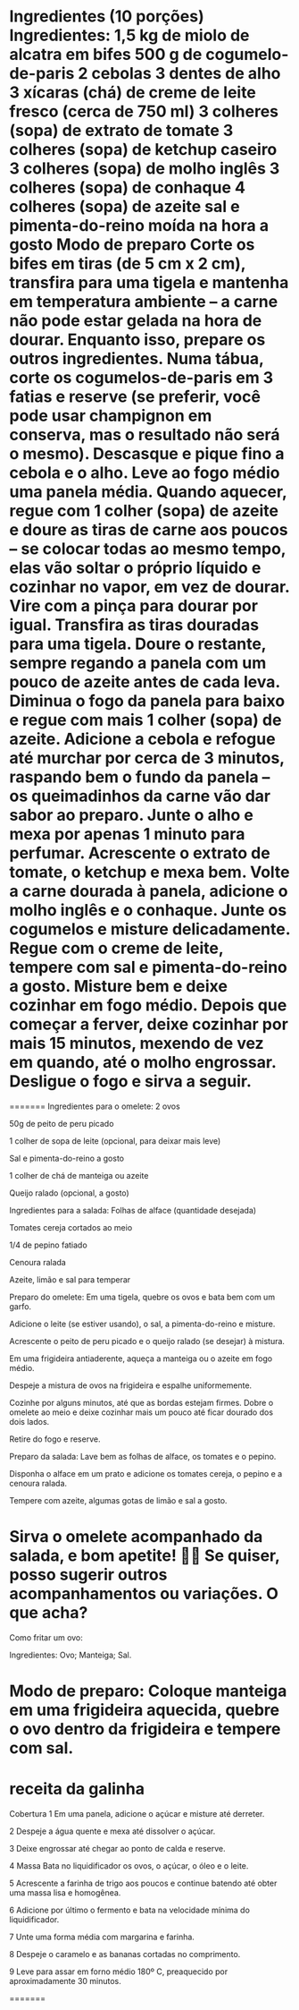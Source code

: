 

Ingredientes (10 porções)
Ingredientes:
1,5 kg de miolo de alcatra em bifes
500 g de cogumelo-de-paris
2 cebolas
3 dentes de alho
3 xícaras (chá) de creme de leite fresco (cerca de 750 ml)
3 colheres (sopa) de extrato de tomate
3 colheres (sopa) de ketchup caseiro
3 colheres (sopa) de molho inglês
3 colheres (sopa) de conhaque
4 colheres (sopa) de azeite
sal e pimenta-do-reino moída na hora a gosto
Modo de preparo
Corte os bifes em tiras (de 5 cm x 2 cm), transfira para uma tigela e mantenha em temperatura ambiente – a carne não pode estar gelada na hora de dourar. Enquanto isso, prepare os outros ingredientes.
Numa tábua, corte os cogumelos-de-paris em 3 fatias e reserve (se preferir, você pode usar champignon em conserva, mas o resultado não será o mesmo). Descasque e pique fino a cebola e o alho.
Leve ao fogo médio uma panela média. Quando aquecer, regue com 1 colher (sopa) de azeite e doure as tiras de carne aos poucos – se colocar todas ao mesmo tempo, elas vão soltar o próprio líquido e cozinhar no vapor, em vez de dourar. Vire com a pinça para dourar por igual.
Transfira as tiras douradas para uma tigela. Doure o restante, sempre regando a panela com um pouco de azeite antes de cada leva.
Diminua o fogo da panela para baixo e regue com mais 1 colher (sopa) de azeite. Adicione a cebola e refogue até murchar por cerca de 3 minutos, raspando bem o fundo da panela – os queimadinhos da carne vão dar sabor ao preparo. Junte o alho e mexa por apenas 1 minuto para perfumar.
Acrescente o extrato de tomate, o ketchup e mexa bem. Volte a carne dourada à panela, adicione o molho inglês e o conhaque. Junte os cogumelos e misture delicadamente.
Regue com o creme de leite, tempere com sal e pimenta-do-reino a gosto. Misture bem e deixe cozinhar em fogo médio. Depois que começar a ferver, deixe cozinhar por mais 15 minutos, mexendo de vez em quando, até o molho engrossar. Desligue o fogo e sirva a seguir.
=======

=======
Ingredientes para o omelete:
2 ovos

50g de peito de peru picado

1 colher de sopa de leite (opcional, para deixar mais leve)

Sal e pimenta-do-reino a gosto

1 colher de chá de manteiga ou azeite

Queijo ralado (opcional, a gosto)

Ingredientes para a salada:
Folhas de alface (quantidade desejada)

Tomates cereja cortados ao meio

1/4 de pepino fatiado

Cenoura ralada

Azeite, limão e sal para temperar

Preparo do omelete:
Em uma tigela, quebre os ovos e bata bem com um garfo.

Adicione o leite (se estiver usando), o sal, a pimenta-do-reino e misture.

Acrescente o peito de peru picado e o queijo ralado (se desejar) à mistura.

Em uma frigideira antiaderente, aqueça a manteiga ou o azeite em fogo médio.

Despeje a mistura de ovos na frigideira e espalhe uniformemente.

Cozinhe por alguns minutos, até que as bordas estejam firmes. Dobre o omelete ao meio e deixe cozinhar mais um pouco até ficar dourado dos dois lados.

Retire do fogo e reserve.

Preparo da salada:
Lave bem as folhas de alface, os tomates e o pepino.

Disponha o alface em um prato e adicione os tomates cereja, o pepino e a cenoura ralada.

Tempere com azeite, algumas gotas de limão e sal a gosto.

Sirva o omelete acompanhado da salada, e bom apetite! 🍳🥗 Se quiser, posso sugerir outros acompanhamentos ou variações. O que acha?
=======


Como fritar um ovo:

Ingredientes: 
Ovo;
Manteiga;
Sal.

Modo de preparo:
Coloque manteiga em uma frigideira aquecida, quebre o ovo dentro da frigideira e tempere com sal.
=======


receita da galinha
=======
 Cobertura
1
Em uma panela, adicione o açúcar e misture até derreter.

2
Despeje a água quente e mexa até dissolver o açúcar.

3
Deixe engrossar até chegar ao ponto de calda e reserve.

4
Massa
Bata no liquidificador os ovos, o açúcar, o óleo e o leite.

5
Acrescente a farinha de trigo aos poucos e continue batendo até obter uma massa lisa e homogênea.

6
Adicione por último o fermento e bata na velocidade mínima do liquidificador.

7
Unte uma forma média com margarina e farinha.

8
Despeje o caramelo e as bananas cortadas no comprimento.

9
Leve para assar em forno médio 180º C, preaquecido por aproximadamente 30 minutos.



=======


